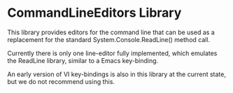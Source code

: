 
# CommandLineEditors Library

This library provides editors for the command line that can be used as a replacement
for the standard System.Console.ReadLine() method call.

Currently there is only one line-editor fully implemented, which emulates the 
ReadLine library, similar to a Emacs key-binding.

An early version of VI key-bindings is also in this library at the current state, but
we do not recommend using this.
